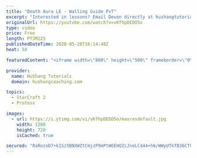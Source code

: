 ```yaml
---
title: "Death Aura LE - Walling Guide PvT"
excerpt: "Interested in lessons? Email Devon directly at hushangtutorials@outlook.com ------------------------------------------------------------------------------------------------------- Want to support HuShang Tutorials directly? Patreon is a website where you can contribute a monthly donation that will help"
originalUrl: https://youtube.com/watch?v=vKfhpDEDO5o
type: video
price: Free
length: PT3M22S
publishedDateTime: 2020-05-28T16:14:48Z
heat: 50

featuredContent: "<iframe width=\"800\" height=\"500\" frameborder=\"0\" src=\"https://www.youtube.com/embed/vKfhpDEDO5o\" allow=\"accelerometer; autoplay; encrypted-media; gyroscope; picture-in-picture\" allowfullscreen></iframe>"

provider:
  name: HuShang Tutorials
  domain: hushangcoaching.com

topics:
  - StarCraft 2
  - Protoss

images:
  - url: https://i.ytimg.com/vi/vKfhpDEDO5o/maxresdefault.jpg
    width: 1280
    height: 720
    isCached: true

secured: "RaRozoD7+k1Sz5BNXWZtCmjzP9mPtW6EHQZcJnoLC444+h6/WWyUTkTB36CTCNwToFYN/KDB/70PJmTT034tPZlRevjcmN8nODlBpxTTycZApseNKOXhzhn0ZfoUYcmLAIpAllGVZuDIvfn8sPxaokdhlH24Lr9RkpufKb3khEsry9DU+OaSKfNdILkB9wwsPMFhx6YxxLRI6yBsYF2xASi5VLI/iBTamdjIajctB21lmiwvzh6yIu0HWnsBdTSKo0nUVd1Qv/YUgw/iyq3T0juX0OpZNzyA2Qeb2zuVhQxBi3Wd8Drp4G615r0hjS1vgulM/83ime3FC+W8M0iZzTdSdk6LFos6TJhPMPs92/ZJOFRezfm4pMwD+g37EPOi6Oj13ztg4XMhf01k2RnGFe2EHW4Rygw7V1cVgXgvUT0=;cSRYka7TTrVMfY/BmYFvFA=="
---
```


